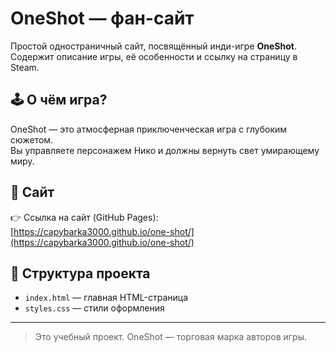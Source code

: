# OneShot — фан-сайт

Простой одностраничный сайт, посвящённый инди-игре **OneShot**.  
Содержит описание игры, её особенности и ссылку на страницу в Steam.

## 🕹 О чём игра?

OneShot — это атмосферная приключенческая игра с глубоким сюжетом.  
Вы управляете персонажем Нико и должны вернуть свет умирающему миру.

## 🔗 Сайт

👉 Ссылка на сайт (GitHub Pages):  
[https://capybarka3000.github.io/one-shot/](https://capybarka3000.github.io/one-shot/)

## 📁 Структура проекта

- `index.html` — главная HTML-страница  
- `styles.css` — стили оформления

---

> Это учебный проект. OneShot — торговая марка авторов игры.
